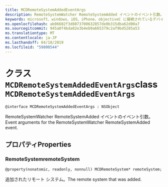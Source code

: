 ```yaml
---
title: MCDRemoteSystemAddedEventArgs
description: RemoteSystemWatcher RemoteSystemAdded イベントのイベント引数。
keywords: microsoft、windows、iOS、iPhone、objectiveC に接続されているデバイス、プロジェクトのローマ
ms.openlocfilehash: ab06602f3d8073700632857de0b315dba62d00a7
ms.sourcegitcommit: 945a0f4bda02e3b4eb9a665379c2af9bd5285a53
ms.translationtype: MT
ms.contentlocale: ja-JP
ms.lasthandoff: 04/18/2019
ms.locfileid: "59800544"
---
```

# <a name="class-mcdremotesystemaddedeventargs"></a><span data-ttu-id="da010-104">クラス `MCDRemoteSystemAddedEventArgs`</span><span class="sxs-lookup"><span data-stu-id="da010-104">class `MCDRemoteSystemAddedEventArgs`</span></span> 

```
@interface MCDRemoteSystemAddedEventArgs : NSObject
```  
<span data-ttu-id="da010-105">RemoteSystemWatcher RemoteSystemAdded イベントのイベント引数。</span><span class="sxs-lookup"><span data-stu-id="da010-105">Event arguments for the RemoteSystemWatcher RemoteSystemAdded event.</span></span>

## <a name="properties"></a><span data-ttu-id="da010-106">プロパティ</span><span class="sxs-lookup"><span data-stu-id="da010-106">Properties</span></span>

### <a name="remotesystem"></a><span data-ttu-id="da010-107">RemoteSystem</span><span class="sxs-lookup"><span data-stu-id="da010-107">remoteSystem</span></span>
`@property(nonatomic, readonly, nonnull) MCDRemoteSystem* remoteSystem;`

<span data-ttu-id="da010-108">追加されたリモート システム。</span><span class="sxs-lookup"><span data-stu-id="da010-108">The remote system that was added.</span></span>